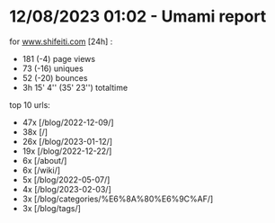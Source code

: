 # 12/08/2023 01:02 - Umami report
for www.shifeiti.com [24h] :

 - 181 (-4) page views
 - 73 (-16) uniques
 - 52 (-20) bounces
 - 3h 15' 4'' (35' 23'') totaltime


top 10 urls:
 - 47x [/blog/2022-12-09/]
 - 38x [/]
 - 26x [/blog/2023-01-12/]
 - 19x [/blog/2022-12-22/]
 - 6x [/about/]
 - 6x [/wiki/]
 - 5x [/blog/2022-05-07/]
 - 4x [/blog/2023-02-03/]
 - 3x [/blog/categories/%E6%8A%80%E6%9C%AF/]
 - 3x [/blog/tags/]


